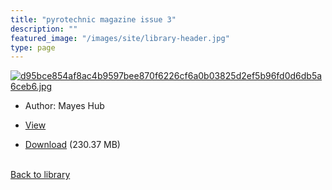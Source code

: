 ```yaml
---
title: "pyrotechnic magazine issue 3"
description: ""
featured_image: "/images/site/library-header.jpg"
type: page
---
```


<a href="https://drive.google.com/uc?export=view&id=1y5xT46LfFs7UMpDwfp4BV0TYA6U2RlPP" target="_blank">![d95bce854af8ac4b9597bee870f6226cf6a0b03825d2ef5b96fd0d6db5a6ceb6.jpg](/images/library/d95bce854af8ac4b9597bee870f6226cf6a0b03825d2ef5b96fd0d6db5a6ceb6.jpg)</a>
* Author: Mayes Hub
* <a href="https://drive.google.com/uc?export=view&id=1y5xT46LfFs7UMpDwfp4BV0TYA6U2RlPP" target="_blank">View</a>

* [Download](https://drive.google.com/uc?export=download&id=1y5xT46LfFs7UMpDwfp4BV0TYA6U2RlPP) (230.37 MB)

<br />[Back to library](/library/)
